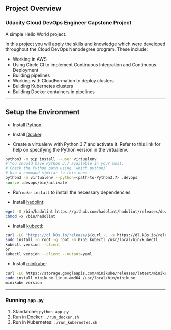 ## Project Overview
### Udacity Cloud DevOps Engineer Capstone Project
A simple Hello World project.

In this project you will apply the skills and knowledge which were developed throughout the Cloud DevOps Nanodegree program. These include:
* Working in AWS
* Using Circle CI to implement Continuous Integration and Continuous Deployment
* Building pipelines
* Working with CloudFormation to deploy clusters
* Building Kubernetes clusters
* Building Docker containers in pipelines

---

## Setup the Environment

* Install [Python](https://www.python.org/downloads/release/python-379/).

* Install [Docker](https://docs.docker.com/engine/install/).

* Create a virtualenv with Python 3.7 and activate it. Refer to this link for help on specifying the Python version in the virtualenv. 
```bash
python3 -m pip install --user virtualenv
# You should have Python 3.7 available in your host. 
# Check the Python path using `which python3`
# Use a command similar to this one:
python3 -m virtualenv --python=<path-to-Python3.7> .devops
source .devops/bin/activate
```

* Run `make install` to install the necessary dependencies

* Install [hadolint](https://github.com/hadolint/hadolint):
```bash
wget -O /bin/hadolint https://github.com/hadolint/hadolint/releases/download/v1.16.3/hadolint-Linux-x86_64 &&\
chmod +x /bin/hadolint
```

* Install [kubectl](https://kubernetes.io/docs/tasks/tools/#kubectl):
```bash
curl -LO "https://dl.k8s.io/release/$(curl -L -s https://dl.k8s.io/release/stable.txt)/bin/linux/amd64/kubectl"
sudo install -o root -g root -m 0755 kubectl /usr/local/bin/kubectl
kubectl version --client
or
kubectl version --client --output=yaml
```

* Install [minikube](https://kubernetes.io/docs/tasks/tools/#minikube):
```bash
curl -LO https://storage.googleapis.com/minikube/releases/latest/minikube-linux-amd64
sudo install minikube-linux-amd64 /usr/local/bin/minikube
minikube version
```
---

### Running `app.py`

1. Standalone:  `python app.py`
2. Run in Docker:  `./run_docker.sh`
3. Run in Kubernetes:  `./run_kubernetes.sh`


